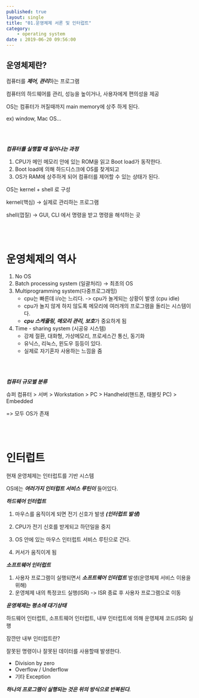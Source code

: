 ```yaml
---
published: true
layout: single
title: "01.운영체제 서론 및 인터럽트"
category:
    - operating system
date : 2019-06-20 09:56:00
---
```


## 운영체제란?

컴퓨터를 ***제어, 관리***하는 프로그램

컴퓨터의 하드웨어를 관리, 성능을 높이거나, 사용자에게 편의성을 제공

OS는 컴퓨터가 꺼질때까지 main memory에 상주 하게 된다.

ex) window, Mac OS...

<br/><br/>

***컴퓨터를 실행할 때 일어나는 과정***

1. CPU가 메인 메모리 안에 있는 ROM을 읽고 Boot load가 동작한다.
2. Boot load에 의해 하드디스크에 OS를 찾게되고
3. OS가 RAM에 상주하게 되어 컴퓨터를 제어할 수 있는 상태가 된다.



OS는 kernel + shell 로 구성

kernel(핵심) -> 실제로 관리하는 프로그램

shell(껍질) -> GUI, CLI 에서 명령을 받고 명령을 해석하는 곳


<br/><br/>

# 운영체제의 역사

1. No OS
2. Batch processing system (일괄처리) -> 최초의 OS
3. Multiprogramming system(다중프로그래밍)
   - cpu는 빠른데 i/o는 느리다. -> cpu가 놀게되는 상황이 발생 (cpu idle)
   - cpu가 놀지 않게 하지 않도록 메모리에 여러개의 프로그램을 돌리는 시스템이다.
   - ***cpu 스케줄링, 메모리 관리, 보호***가 중요하게 됨
4. Time - sharing system (시공유 시스템)
   - 강제 절환, 대화형, 가상메모리, 프로세스간 통신, 동기화
   - 유닉스, 리눅스, 윈도우 등등이 있다.
   - 실제로 자기혼자 사용하는 느낌을 줌
   
   
<br/><br/>

***컴퓨터 규모별 분류***

슈퍼 컴퓨터 > 서버 > Workstation > PC > Handheld(핸드폰, 태블릿 PC) > Embedded 

=>  모두 OS가 존재

<br/><br/>

# 인터럽트

현재 운영체제는 인터럽트를 기반 시스템

OS에는 ***여러가지 인터럽트 서비스 루틴이*** 들어있다.



***하드웨어 인터럽트***

1. 마우스를 움직이게 되면 전기 신호가 발생 ***(인터럽트 발생)*** 

2. CPU가 전기 신호를 받게되고 하던일을 중지

3. OS 안에 있는 마우스 인터럽트 서비스 루틴으로 간다.

4. 커서가 움직이게 됨

   

***소프트웨어 인터럽트***

1. 사용자 프로그램이 실행되면서 ***소프트웨어 인터럽트*** 발생(운영체제 서비스 이용을 위해)
2. 운영체제 내의 특정코드 실행(ISR) -> ISR 종료 후 사용자 프로그램으로 이동



***운영체제는 평소에 대기상태***

하드웨어 인터럽트, 소프트웨어 인터럽트, 내부 인터럽트에 의해 운영체제 코드(ISR) 실행



잠깐만 내부 인터럽트란? 

잘못된 명령이나 잘못된 데이터를 사용할때 발생한다.

- Division by zero
- Overflow / Underflow
- 기타 Exception



***하나의 프로그램이 실행되는 것은 위의 방식으로 반복된다.***


